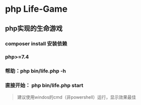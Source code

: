 # php Life-Game

## php实现的生命游戏
### composer install 安装依赖
### php>=7.4
### 帮助：php bin/life.php -h
### 直接开始： php bin/life.php start
> 建议使用windos的cmd（非powershell）运行，显示效果最佳